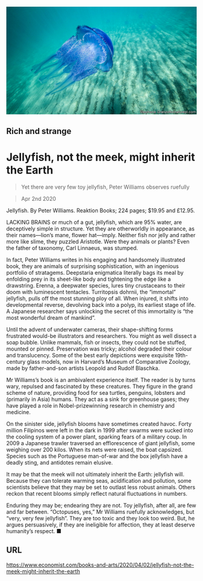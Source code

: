 ![](./images/20200404_BKP505.jpg)

## Rich and strange

# Jellyfish, not the meek, might inherit the Earth

> Yet there are very few toy jellyfish, Peter Williams observes ruefully

> Apr 2nd 2020

Jellyfish. By Peter Williams. Reaktion Books; 224 pages; $19.95 and £12.95.

LACKING BRAINS or much of a gut, jellyfish, which are 95% water, are deceptively simple in structure. Yet they are otherworldly in appearance, as their names—lion’s mane, flower hat—imply. Neither fish nor jelly and rather more like slime, they puzzled Aristotle. Were they animals or plants? Even the father of taxonomy, Carl Linnaeus, was stumped.

In fact, Peter Williams writes in his engaging and handsomely illustrated book, they are animals of surprising sophistication, with an ingenious portfolio of stratagems. Deepstaria enigmatica literally bags its meal by enfolding prey in its sheet-like body and tightening the edge like a drawstring. Erenna, a deepwater species, lures tiny crustaceans to their doom with luminescent tentacles. Turritopsis dohrnii, the “immortal” jellyfish, pulls off the most stunning ploy of all. When injured, it shifts into developmental reverse, devolving back into a polyp, its earliest stage of life. A Japanese researcher says unlocking the secret of this immortality is “the most wonderful dream of mankind”.

Until the advent of underwater cameras, their shape-shifting forms frustrated would-be illustrators and researchers. You might as well dissect a soap bubble. Unlike mammals, fish or insects, they could not be stuffed, mounted or pinned. Preservation was tricky; alcohol degraded their colour and translucency. Some of the best early depictions were exquisite 19th-century glass models, now in Harvard’s Museum of Comparative Zoology, made by father-and-son artists Leopold and Rudolf Blaschka.

Mr Williams’s book is an ambivalent experience itself. The reader is by turns wary, repulsed and fascinated by these creatures. They figure in the grand scheme of nature, providing food for sea turtles, penguins, lobsters and (primarily in Asia) humans. They act as a sink for greenhouse gases; they have played a role in Nobel-prizewinning research in chemistry and medicine.

On the sinister side, jellyfish blooms have sometimes created havoc. Forty million Filipinos were left in the dark in 1999 after swarms were sucked into the cooling system of a power plant, sparking fears of a military coup. In 2009 a Japanese trawler traversed an efflorescence of giant jellyfish, some weighing over 200 kilos. When its nets were raised, the boat capsized. Species such as the Portuguese man-of-war and the box jellyfish have a deadly sting, and antidotes remain elusive.

It may be that the meek will not ultimately inherit the Earth: jellyfish will. Because they can tolerate warming seas, acidification and pollution, some scientists believe that they may be set to outlast less robust animals. Others reckon that recent blooms simply reflect natural fluctuations in numbers.

Enduring they may be; endearing they are not. Toy jellyfish, after all, are few and far between. “Octopuses, yes,” Mr Williams ruefully acknowledges, but “very, very few jellyfish”. They are too toxic and they look too weird. But, he argues persuasively, if they are ineligible for affection, they at least deserve humanity’s respect. ■

## URL

https://www.economist.com/books-and-arts/2020/04/02/jellyfish-not-the-meek-might-inherit-the-earth
